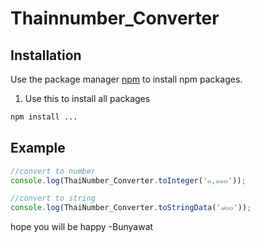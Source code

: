 # Thainnumber_Converter
## Installation

Use the package manager [npm](https://nodejs.org/en/) to install npm packages.

1. Use this to install all packages
```bash
npm install ...
```

## Example

```js
//convert to number
console.log(ThaiNumber_Converter.toInteger('๑,๑๑๓'));

//convert to string
console.log(ThaiNumber_Converter.toStringData('๑๒๓'));
```

hope you will be happy -Bunyawat

